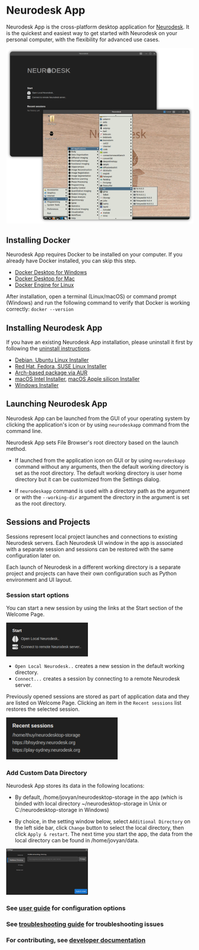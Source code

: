 # Neurodesk App

Neurodesk App is the cross-platform desktop application for [Neurodesk](https://github.com/neurodesk/neurodesk-app). It is the quickest and easiest way to get started with Neurodesk on your personal computer, with the flexibility for advanced use cases.

![Neurodesk App](media/neurodesk-app.png)

## Installing Docker

Neurodesk App requires Docker to be installed on your computer. If you already have Docker installed, you can skip this step.

- [Docker Desktop for Windows](https://docs.docker.com/docker-for-windows/install/)
- [Docker Desktop for Mac](https://docs.docker.com/docker-for-mac/install/)
- [Docker Engine for Linux](https://docs.docker.com/engine/install/)

After installation, open a terminal (Linux/macOS) or command prompt (Windows) and run the following command to verify that Docker is working correctly:
`docker --version`

## Installing Neurodesk App

If you have an existing Neurodesk App installation, please uninstall it first by following the [uninstall instructions](user-guide.md#uninstalling-neurodesk-app).

- [Debian, Ubuntu Linux Installer](https://github.com/NeuroDesk/neurodesk-app/releases/latest/download/NeurodeskApp-Setup-Debian.deb)
- [Red Hat, Fedora, SUSE Linux Installer](https://github.com/NeuroDesk/neurodesk-app/releases/latest/download/NeurodeskApp-Setup-Fedora.rpm)
- [Arch-based package via AUR](https://aur.archlinux.org/packages/neurodeskapp-bin)
- [macOS Intel Installer](https://github.com/NeuroDesk/neurodesk-app/releases/latest/download/NeurodeskApp-Setup-macOS-x64.dmg), [macOS Apple silicon Installer](https://github.com/neurodesk/neurodesk-app/releases/latest/download/NeurodeskApp-Setup-macOS-arm64.dmg)
- [Windows Installer](https://github.com/NeuroDesk/neurodesk-app/releases/latest/download/NeurodeskApp-Setup-Windows.exe)

## Launching Neurodesk App

Neurodesk App can be launched from the GUI of your operating system by clicking the application's icon or by using `neurodeskapp` command from the command line.

Neurodesk App sets File Browser's root directory based on the launch method.

- If launched from the application icon on GUI or by using `neurodeskapp` command without any arguments, then the default working directory is set as the root directory. The default working directory is user home directory but it can be customized from the Settings dialog.

- If `neurodeskapp` command is used with a directory path as the argument or with the `--working-dir` argument the directory in the argument is set as the root directory.

## Sessions and Projects

Sessions represent local project launches and connections to existing Neurodesk servers. Each Neurodesk UI window in the app is associated with a separate session and sessions can be restored with the same configuration later on.

Each launch of Neurodesk in a different working directory is a separate project and projects can have their own configuration such as Python environment and UI layout.

### Session start options

You can start a new session by using the links at the Start section of the Welcome Page.

<img src="media/start-session.svg" alt="Start session" width=220 />

- `Open Local Neurodesk..` creates a new session in the default working directory.
- `Connect...` creates a session by connecting to a remote Neurodesk server.

Previously opened sessions are stored as part of application data and they are listed on Welcome Page. Clicking an item in the `Recent sessions` list restores the selected session.

<img src="media/recent-sessions.svg" alt="Start session" width=300 />

### Add Custom Data Directory

Neurodesk App stores its data in the following locations:

- By default, /home/jovyan/neurodesktop-storage in the app (which is binded with local directory ~/neurodesktop-storage in Unix or C:/neurodesktop-storage in Windows)

- By choice, in the setting window below, select `Additional Directory` on the left side bar, click `Change` button to select the local directory, then click `Apply & restart`. The next time you start the app, the data from the local directory can be found in /home/jovyan/data.

<img src="media/additional_dir.png" alt="Add data" width=220 />

### See [user guide](user-guide.md) for configuration options

### See [troubleshooting guide](troubleshoot.md) for troubleshooting issues

### For contributing, see [developer documentation](dev.md)

